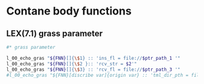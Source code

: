 # Contane body functions

## LEX(7.1) grass parameter
```sh
#* grass parameter

l_00_echo_gras "${FNN}[]{\$1} :: 'ins_fl = file://$ptr_path_1 '"
l_00_echo_gras "${FNN}[]{\$2 }:: 'rcv_str = $2'"
l_00_echo_gras "${FNN}[]{\$3} :: 'rcv_fl = file://$ptr_path_3 '"
#l_00_echo_gras "${FNN}[discribe var]{origin var} :: 'tml_dir_pth = file://$dir_res_itky54271 '"
```



